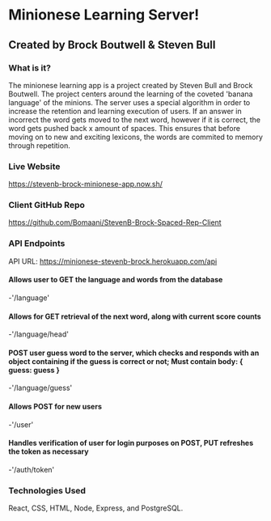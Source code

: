 # Minionese Learning Server!
## Created by Brock Boutwell & Steven Bull 

### What is it?

The minionese learning app is a project created by Steven Bull and Brock Boutwell. The project centers around the learning of the coveted 'banana language' of the minions. The server uses a special algorithm in order to increase the retention and learning execution of users. If an answer in incorrect the word gets moved to the next word, however if it is correct, the word gets pushed back x amount of spaces. This ensures that before moving on to new and exciting lexicons, the words are commited to memory through repetition.

### Live Website

https://stevenb-brock-minionese-app.now.sh/

### Client GitHub Repo

https://github.com/Bomaani/StevenB-Brock-Spaced-Rep-Client

### API Endpoints
API URL: https://minionese-stevenb-brock.herokuapp.com/api

#### Allows user to GET the language and words from the database
-'/language'
#### Allows for GET retrieval of the next word, along with current score counts
-'/language/head'
#### POST user guess word to the server, which checks and responds with an object containing if the guess is correct or not; Must contain body: { guess: guess }
-'/language/guess'
#### Allows POST for new users
-'/user'
#### Handles verification of user for login purposes on POST, PUT refreshes the token as necessary
-'/auth/token'


### Technologies Used
React, CSS, HTML, Node, Express, and PostgreSQL.